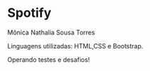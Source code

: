 # Spotify 

Mônica Nathalia Sousa Torres

Linguagens utilizadas: HTML,CSS e Bootstrap.

Operando testes e desafios!